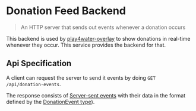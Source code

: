 # Donation Feed Backend

> An HTTP server that sends out events whenever a donation occurs

This backend is used by [play4water-overlay](https://github.com/Viva-con-Agua/play4water-overlay) to show
donations in real-time whenever they occur.
This service provides the backend for that.

## Api Specification

A client can request the server to send it events by doing `GET /api/donation-events`.

The response consists of [Server-sent events](https://developer.mozilla.org/en-US/docs/Web/API/Server-sent_events)
with their data in the format defined by the [DonationEvent type](https://github.com/Viva-con-Agua/donation-feed-backend/blob/main/dao/donationEvent.go)).
